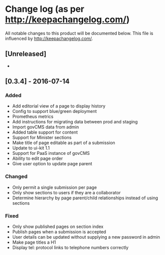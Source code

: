 # Change log (as per http://keepachangelog.com/)
All notable changes to this product will be documented below. 
This file is influenced by http://keepachangelog.com/.

## [Unreleased]
- 

## [0.3.4] - 2016-07-14
### Added

- Add editorial view of a page to display history
- Config to support blue/green deployment
- Prometheus metrics 
- Add instructions for migrating data between prod and staging
- Import govCMS data from admin
- Added table support for content
- Support for Minister sections
- Make title of page editable as part of a submission
- Update to ui-kit 1.1
- Support for PaaS instance of govCMS
- Ability to edit page order
- Give user option to update page parent


### Changed

- Only permit a single submission per page
- Only show sections to users if they are a collaborator
- Determine hierarchy by page parent/child relationships instead of using sections


### Fixed

- Only show published pages on section index
- Publish pages when a submission is accepted
- User details can be updated without supplying a new password in admin
- Make page titles a H1
- Display tel: protocol links to telephone numbers correctly

